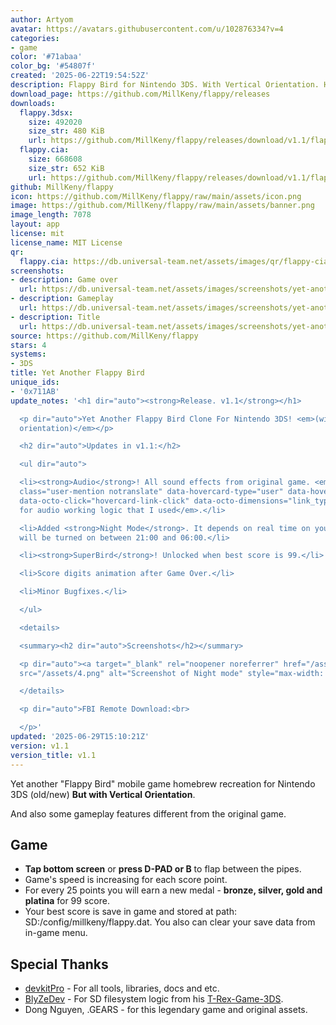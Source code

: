 ```yaml
---
author: Artyom
avatar: https://avatars.githubusercontent.com/u/102876334?v=4
categories:
- game
color: '#71abaa'
color_bg: '#54807f'
created: '2025-06-22T19:54:52Z'
description: Flappy Bird for Nintendo 3DS. With Vertical Orientation. Homebrew
download_page: https://github.com/MillKeny/flappy/releases
downloads:
  flappy.3dsx:
    size: 492020
    size_str: 480 KiB
    url: https://github.com/MillKeny/flappy/releases/download/v1.1/flappy.3dsx
  flappy.cia:
    size: 668608
    size_str: 652 KiB
    url: https://github.com/MillKeny/flappy/releases/download/v1.1/flappy.cia
github: MillKeny/flappy
icon: https://github.com/MillKeny/flappy/raw/main/assets/icon.png
image: https://github.com/MillKeny/flappy/raw/main/assets/banner.png
image_length: 7078
layout: app
license: mit
license_name: MIT License
qr:
  flappy.cia: https://db.universal-team.net/assets/images/qr/flappy-cia.png
screenshots:
- description: Game over
  url: https://db.universal-team.net/assets/images/screenshots/yet-another-flappy-bird/game-over.png
- description: Gameplay
  url: https://db.universal-team.net/assets/images/screenshots/yet-another-flappy-bird/gameplay.png
- description: Title
  url: https://db.universal-team.net/assets/images/screenshots/yet-another-flappy-bird/title.png
source: https://github.com/MillKeny/flappy
stars: 4
systems:
- 3DS
title: Yet Another Flappy Bird
unique_ids:
- '0x711AB'
update_notes: '<h1 dir="auto"><strong>Release. v1.1</strong></h1>

  <p dir="auto">Yet Another Flappy Bird Clone For Nintendo 3DS! <em>(with vertical
  orientation)</em></p>

  <h2 dir="auto">Updates in v1.1:</h2>

  <ul dir="auto">

  <li><strong>Audio</strong>! All sound effects from original game. <em>Thanks <a
  class="user-mention notranslate" data-hovercard-type="user" data-hovercard-url="/users/BlyZeDev/hovercard"
  data-octo-click="hovercard-link-click" data-octo-dimensions="link_type:self" href="https://github.com/BlyZeDev">@BlyZeDev</a>
  for audio working logic that I used</em>.</li>

  <li>Added <strong>Night Mode</strong>. It depends on real time on your device. It
  will be turned on between 21:00 and 06:00.</li>

  <li><strong>SuperBird</strong>! Unlocked when best score is 99.</li>

  <li>Score digits animation after Game Over.</li>

  <li>Minor Bugfixes.</li>

  </ul>

  <details>

  <summary><h2 dir="auto">Screenshots</h2></summary>

  <p dir="auto"><a target="_blank" rel="noopener noreferrer" href="/assets/4.png"><img
  src="/assets/4.png" alt="Screenshot of Night mode" style="max-width: 100%;"></a></p>

  </details>

  <p dir="auto">FBI Remote Download:<br>

  </p>'
updated: '2025-06-29T15:10:21Z'
version: v1.1
version_title: v1.1
---
```

Yet another "Flappy Bird" mobile game homebrew recreation for Nintendo 3DS (old/new)
**But with Vertical Orientation**.

And also some gameplay features different from the original game.

## Game

*   **Tap bottom screen** or **press D-PAD or B** to flap between the pipes.
*   Game's speed is increasing for each score point.
*   For every 25 points you will earn a new medal - **bronze, silver, gold and platina** for 99 score.
*   Your best score is save in game and stored at path: SD:/config/millkeny/flappy.dat. You also can clear your save data from in-game menu.

## Special Thanks

*   [devkitPro](https://github.com/devkitPro) - For all tools, libraries, docs and etc.
*   [BlyZeDev](https://github.com/BlyZeDev) - For SD filesystem logic from his [T-Rex-Game-3DS](https://github.com/BlyZeDev/T-Rex-Game-3DS).
*   Dong Nguyen, .GEARS - for this legendary game and original assets.